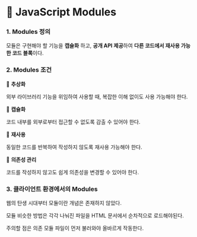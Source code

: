 # 📄 JavaScript Modules

### 1. Modules 정의

모듈은 구현해야 할 기능을 **캡슐화** 하고, **공개 API 제공**하여 **다른 코드에서 재사용 가능한 코드 블록**이다.

### 2. Modules 조건

📄 **추상화**

외부 라이브러리 기능을 위임하여 사용할 때, 복잡한 이해 없이도 사용 가능해야 한다.

📄 **캡슐화**

코드 내부를 외부로부터 접근할 수 없도록 감출 수 있어야 한다.

📄 **재사용**

동일한 코드를 반복하여 작성하지 않도록 재사용 가능해야 한다.

📄 **의존성 관리**

코드를 작성하지 않고도 쉽게 의존성을 변경할 수 있어야 한다.

### 3. 클라이언트 환경에서의 Modules

웹의 탄생 시대부터 모듈이란 개념은 존재하지 않았다.

모듈 비슷한 방법은 각각 나눠진 파일을 HTML 문서에서 순차적으로 로드해야된다.

주의할 점은 의존 모듈 파일이 먼저 불러와야 올바르게 작동한다.

